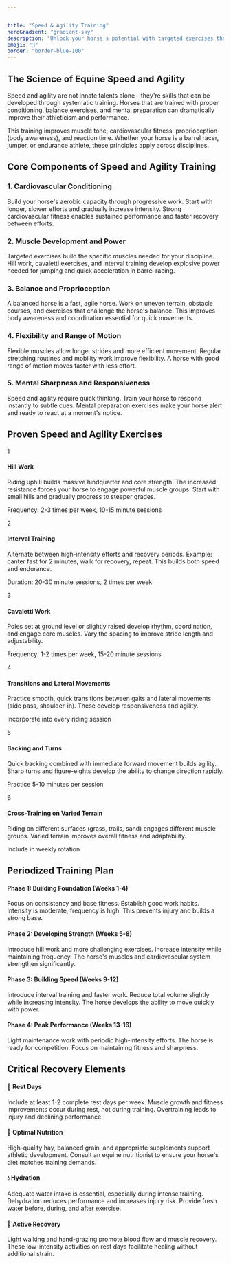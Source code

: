 ```yaml
---


title: "Speed & Agility Training"
heroGradient: "gradient-sky"
description: "Unlock your horse's potential with targeted exercises that build speed and athletic performance. Perfect for jumping, barrel racing, and endurance events."
emoji: "💨"
border: "border-blue-100"
---
```




<!-- Introduction -->
<div class="mb-12">
<h2 class="font-playfair text-3xl font-bold mb-6 text-gray-900">The Science of Equine Speed and Agility</h2>
<p class="text-gray-700 text-lg leading-relaxed mb-4">
Speed and agility are not innate talents alone—they're skills that can be developed through systematic training. Horses that are trained with proper conditioning, balance exercises, and mental preparation can dramatically improve their athleticism and performance.
</p>
<p class="text-gray-700 text-lg leading-relaxed">
This training improves muscle tone, cardiovascular fitness, proprioception (body awareness), and reaction time. Whether your horse is a barrel racer, jumper, or endurance athlete, these principles apply across disciplines.
</p>
<!-- Training Components -->
<div class="mb-12">
<h2 class="font-playfair text-3xl font-bold mb-6 text-gray-900">Core Components of Speed and Agility Training</h2>
<div class="space-y-8">
<div class="border-l-4 border-blue-500 pl-6">
<h3 class="text-xl font-bold text-gray-900 mb-3">1. Cardiovascular Conditioning</h3>
<p class="text-gray-700 leading-relaxed">
Build your horse's aerobic capacity through progressive work. Start with longer, slower efforts and gradually increase intensity. Strong cardiovascular fitness enables sustained performance and faster recovery between efforts.
</p>
</div>
<div class="border-l-4 border-blue-500 pl-6">
<h3 class="text-xl font-bold text-gray-900 mb-3">2. Muscle Development and Power</h3>
<p class="text-gray-700 leading-relaxed">
Targeted exercises build the specific muscles needed for your discipline. Hill work, cavaletti exercises, and interval training develop explosive power needed for jumping and quick acceleration in barrel racing.
</p>
</div>
<div class="border-l-4 border-blue-500 pl-6">
<h3 class="text-xl font-bold text-gray-900 mb-3">3. Balance and Proprioception</h3>
<p class="text-gray-700 leading-relaxed">
A balanced horse is a fast, agile horse. Work on uneven terrain, obstacle courses, and exercises that challenge the horse's balance. This improves body awareness and coordination essential for quick movements.
</p>
</div>
<div class="border-l-4 border-blue-500 pl-6">
<h3 class="text-xl font-bold text-gray-900 mb-3">4. Flexibility and Range of Motion</h3>
<p class="text-gray-700 leading-relaxed">
Flexible muscles allow longer strides and more efficient movement. Regular stretching routines and mobility work improve flexibility. A horse with good range of motion moves faster with less effort.
</p>
</div>
<div class="border-l-4 border-blue-500 pl-6">
<h3 class="text-xl font-bold text-gray-900 mb-3">5. Mental Sharpness and Responsiveness</h3>
<p class="text-gray-700 leading-relaxed">
Speed and agility require quick thinking. Train your horse to respond instantly to subtle cues. Mental preparation exercises make your horse alert and ready to react at a moment's notice.
</p>
</div>
</div>
</div>
<!-- Specific Exercises -->
<div class="mb-12">
<h2 class="font-playfair text-3xl font-bold mb-6 text-gray-900">Proven Speed and Agility Exercises</h2>
<div class="bg-blue-50 rounded-lg p-8 border border-blue-200">
<div class="space-y-6">
<div class="flex gap-4">
<div class="flex-shrink-0">
<div class="flex items-center justify-center h-10 w-10 rounded-full bg-blue-500 text-white font-bold">1</div>
</div>
<div>
<h4 class="font-semibold text-gray-900 mb-2">Hill Work</h4>
<p class="text-gray-700">Riding uphill builds massive hindquarter and core strength. The increased resistance forces your horse to engage powerful muscle groups. Start with small hills and gradually progress to steeper grades.</p>
<p class="text-sm text-gray-600 mt-2">Frequency: 2-3 times per week, 10-15 minute sessions</p>
</div>
</div>
<div class="flex gap-4">
<div class="flex-shrink-0">
<div class="flex items-center justify-center h-10 w-10 rounded-full bg-blue-500 text-white font-bold">2</div>
</div>
<div>
<h4 class="font-semibold text-gray-900 mb-2">Interval Training</h4>
<p class="text-gray-700">Alternate between high-intensity efforts and recovery periods. Example: canter fast for 2 minutes, walk for recovery, repeat. This builds both speed and endurance.</p>
<p class="text-sm text-gray-600 mt-2">Duration: 20-30 minute sessions, 2 times per week</p>
</div>
</div>
<div class="flex gap-4">
<div class="flex-shrink-0">
<div class="flex items-center justify-center h-10 w-10 rounded-full bg-blue-500 text-white font-bold">3</div>
</div>
<div>
<h4 class="font-semibold text-gray-900 mb-2">Cavaletti Work</h4>
<p class="text-gray-700">Poles set at ground level or slightly raised develop rhythm, coordination, and engage core muscles. Vary the spacing to improve stride length and adjustability.</p>
<p class="text-sm text-gray-600 mt-2">Frequency: 1-2 times per week, 15-20 minute sessions</p>
</div>
</div>
<div class="flex gap-4">
<div class="flex-shrink-0">
<div class="flex items-center justify-center h-10 w-10 rounded-full bg-blue-500 text-white font-bold">4</div>
</div>
<div>
<h4 class="font-semibold text-gray-900 mb-2">Transitions and Lateral Movements</h4>
<p class="text-gray-700">Practice smooth, quick transitions between gaits and lateral movements (side pass, shoulder-in). These develop responsiveness and agility.</p>
<p class="text-sm text-gray-600 mt-2">Incorporate into every riding session</p>
</div>
</div>
<div class="flex gap-4">
<div class="flex-shrink-0">
<div class="flex items-center justify-center h-10 w-10 rounded-full bg-blue-500 text-white font-bold">5</div>
</div>
<div>
<h4 class="font-semibold text-gray-900 mb-2">Backing and Turns</h4>
<p class="text-gray-700">Quick backing combined with immediate forward movement builds agility. Sharp turns and figure-eights develop the ability to change direction rapidly.</p>
<p class="text-sm text-gray-600 mt-2">Practice 5-10 minutes per session</p>
</div>
</div>
<div class="flex gap-4">
<div class="flex-shrink-0">
<div class="flex items-center justify-center h-10 w-10 rounded-full bg-blue-500 text-white font-bold">6</div>
</div>
<div>
<h4 class="font-semibold text-gray-900 mb-2">Cross-Training on Varied Terrain</h4>
<p class="text-gray-700">Riding on different surfaces (grass, trails, sand) engages different muscle groups. Varied terrain improves overall fitness and adaptability.</p>
<p class="text-sm text-gray-600 mt-2">Include in weekly rotation</p>
</div>
</div>
</div>
</div>
</div>
<!-- Training Phases -->
<div class="mb-12">
<h2 class="font-playfair text-3xl font-bold mb-6 text-gray-900">Periodized Training Plan</h2>
<div class="space-y-4">
<div class="bg-blue-50 rounded-lg p-6 border-l-4 border-blue-500">
<h4 class="font-semibold text-gray-900 mb-2">Phase 1: Building Foundation (Weeks 1-4)</h4>
<p class="text-gray-700">Focus on consistency and base fitness. Establish good work habits. Intensity is moderate, frequency is high. This prevents injury and builds a strong base.</p>
</div>
<div class="bg-blue-50 rounded-lg p-6 border-l-4 border-blue-500">
<h4 class="font-semibold text-gray-900 mb-2">Phase 2: Developing Strength (Weeks 5-8)</h4>
<p class="text-gray-700">Introduce hill work and more challenging exercises. Increase intensity while maintaining frequency. The horse's muscles and cardiovascular system strengthen significantly.</p>
</div>
<div class="bg-blue-50 rounded-lg p-6 border-l-4 border-blue-500">
<h4 class="font-semibold text-gray-900 mb-2">Phase 3: Building Speed (Weeks 9-12)</h4>
<p class="text-gray-700">Introduce interval training and faster work. Reduce total volume slightly while increasing intensity. The horse develops the ability to move quickly with power.</p>
</div>
<div class="bg-blue-50 rounded-lg p-6 border-l-4 border-blue-500">
<h4 class="font-semibold text-gray-900 mb-2">Phase 4: Peak Performance (Weeks 13-16)</h4>
<p class="text-gray-700">Light maintenance work with periodic high-intensity efforts. The horse is ready for competition. Focus on maintaining fitness and sharpness.</p>
</div>
</div>
</div>
<!-- Recovery and Nutrition -->
<div class="mb-12">
<h2 class="font-playfair text-3xl font-bold mb-6 text-gray-900">Critical Recovery Elements</h2>
<div class="grid md:grid-cols-2 gap-6">
<div class="bg-green-50 rounded-lg p-6 border border-green-200">
<h4 class="font-semibold text-gray-900 mb-3">🛌 Rest Days</h4>
<p class="text-gray-700">Include at least 1-2 complete rest days per week. Muscle growth and fitness improvements occur during rest, not during training. Overtraining leads to injury and declining performance.</p>
</div>
<div class="bg-green-50 rounded-lg p-6 border border-green-200">
<h4 class="font-semibold text-gray-900 mb-3">🍎 Optimal Nutrition</h4>
<p class="text-gray-700">High-quality hay, balanced grain, and appropriate supplements support athletic development. Consult an equine nutritionist to ensure your horse's diet matches training demands.</p>
</div>
<div class="bg-green-50 rounded-lg p-6 border border-green-200">
<h4 class="font-semibold text-gray-900 mb-3">💧 Hydration</h4>
<p class="text-gray-700">Adequate water intake is essential, especially during intense training. Dehydration reduces performance and increases injury risk. Provide fresh water before, during, and after exercise.</p>
</div>
<div class="bg-green-50 rounded-lg p-6 border border-green-200">
<h4 class="font-semibold text-gray-900 mb-3">🧘 Active Recovery</h4>
<p class="text-gray-700">Light walking and hand-grazing promote blood flow and muscle recovery. These low-intensity activities on rest days facilitate healing without additional strain.</p>
</div>
</div>
</div>
</section>
